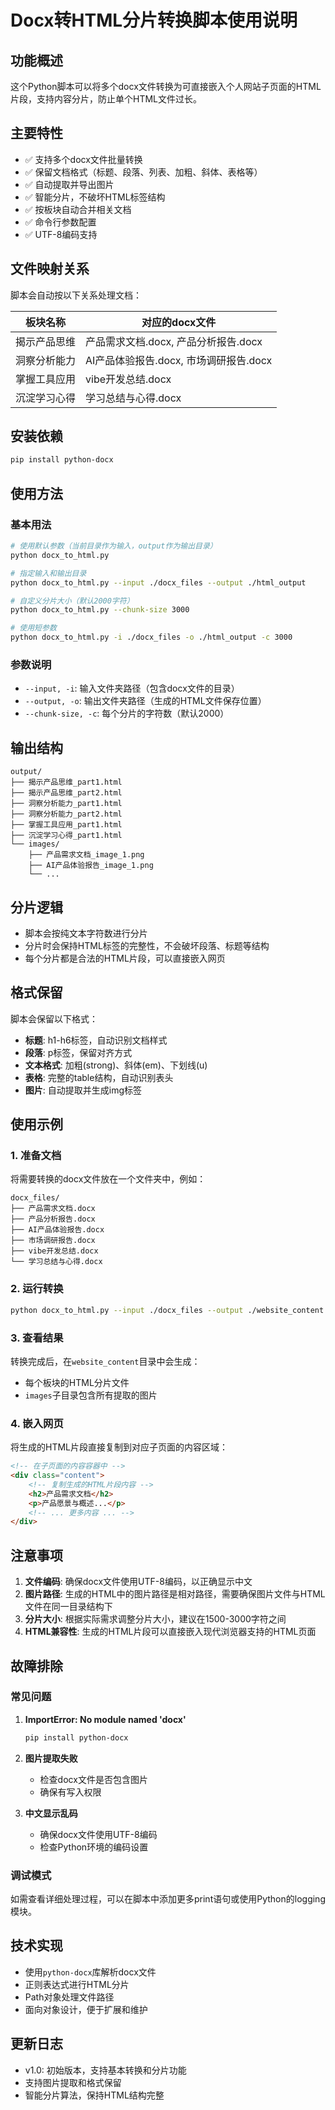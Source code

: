 # Docx转HTML分片转换脚本使用说明

## 功能概述

这个Python脚本可以将多个docx文件转换为可直接嵌入个人网站子页面的HTML片段，支持内容分片，防止单个HTML文件过长。

## 主要特性

- ✅ 支持多个docx文件批量转换
- ✅ 保留文档格式（标题、段落、列表、加粗、斜体、表格等）
- ✅ 自动提取并导出图片
- ✅ 智能分片，不破坏HTML标签结构
- ✅ 按板块自动合并相关文档
- ✅ 命令行参数配置
- ✅ UTF-8编码支持

## 文件映射关系

脚本会自动按以下关系处理文档：

| 板块名称 | 对应的docx文件 |
|---------|---------------|
| 揭示产品思维 | 产品需求文档.docx, 产品分析报告.docx |
| 洞察分析能力 | AI产品体验报告.docx, 市场调研报告.docx |
| 掌握工具应用 | vibe开发总结.docx |
| 沉淀学习心得 | 学习总结与心得.docx |

## 安装依赖

```bash
pip install python-docx
```

## 使用方法

### 基本用法

```bash
# 使用默认参数（当前目录作为输入，output作为输出目录）
python docx_to_html.py

# 指定输入和输出目录
python docx_to_html.py --input ./docx_files --output ./html_output

# 自定义分片大小（默认2000字符）
python docx_to_html.py --chunk-size 3000

# 使用短参数
python docx_to_html.py -i ./docx_files -o ./html_output -c 3000
```

### 参数说明

- `--input, -i`: 输入文件夹路径（包含docx文件的目录）
- `--output, -o`: 输出文件夹路径（生成的HTML文件保存位置）
- `--chunk-size, -c`: 每个分片的字符数（默认2000）

## 输出结构

```
output/
├── 揭示产品思维_part1.html
├── 揭示产品思维_part2.html
├── 洞察分析能力_part1.html
├── 洞察分析能力_part2.html
├── 掌握工具应用_part1.html
├── 沉淀学习心得_part1.html
└── images/
    ├── 产品需求文档_image_1.png
    ├── AI产品体验报告_image_1.png
    └── ...
```

## 分片逻辑

- 脚本会按纯文本字符数进行分片
- 分片时会保持HTML标签的完整性，不会破坏段落、标题等结构
- 每个分片都是合法的HTML片段，可以直接嵌入网页

## 格式保留

脚本会保留以下格式：

- **标题**: h1-h6标签，自动识别文档样式
- **段落**: p标签，保留对齐方式
- **文本格式**: 加粗(strong)、斜体(em)、下划线(u)
- **表格**: 完整的table结构，自动识别表头
- **图片**: 自动提取并生成img标签

## 使用示例

### 1. 准备文档

将需要转换的docx文件放在一个文件夹中，例如：
```
docx_files/
├── 产品需求文档.docx
├── 产品分析报告.docx
├── AI产品体验报告.docx
├── 市场调研报告.docx
├── vibe开发总结.docx
└── 学习总结与心得.docx
```

### 2. 运行转换

```bash
python docx_to_html.py --input ./docx_files --output ./website_content
```

### 3. 查看结果

转换完成后，在`website_content`目录中会生成：
- 每个板块的HTML分片文件
- `images`子目录包含所有提取的图片

### 4. 嵌入网页

将生成的HTML片段直接复制到对应子页面的内容区域：

```html
<!-- 在子页面的内容容器中 -->
<div class="content">
    <!-- 复制生成的HTML片段内容 -->
    <h2>产品需求文档</h2>
    <p>产品愿景与概述...</p>
    <!-- ... 更多内容 ... -->
</div>
```

## 注意事项

1. **文件编码**: 确保docx文件使用UTF-8编码，以正确显示中文
2. **图片路径**: 生成的HTML中的图片路径是相对路径，需要确保图片文件与HTML文件在同一目录结构下
3. **分片大小**: 根据实际需求调整分片大小，建议在1500-3000字符之间
4. **HTML兼容性**: 生成的HTML片段可以直接嵌入现代浏览器支持的HTML页面

## 故障排除

### 常见问题

1. **ImportError: No module named 'docx'**
   ```bash
   pip install python-docx
   ```

2. **图片提取失败**
   - 检查docx文件是否包含图片
   - 确保有写入权限

3. **中文显示乱码**
   - 确保docx文件使用UTF-8编码
   - 检查Python环境的编码设置

### 调试模式

如需查看详细处理过程，可以在脚本中添加更多print语句或使用Python的logging模块。

## 技术实现

- 使用`python-docx`库解析docx文件
- 正则表达式进行HTML分片
- Path对象处理文件路径
- 面向对象设计，便于扩展和维护

## 更新日志

- v1.0: 初始版本，支持基本转换和分片功能
- 支持图片提取和格式保留
- 智能分片算法，保持HTML结构完整
